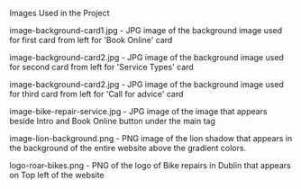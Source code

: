 Images Used in the Project

image-background-card1.jpg - JPG image of the background image used for first card from left for 'Book Online' card

image-background-card2.jpg - JPG image of the background image used for second card from left for 'Service Types' card

image-background-card2.jpg - JPG image of the background image used for third card from left for 'Call for advice' card

image-bike-repair-service.jpg - JPG image of the image that appears beside Intro and Book Online button under the main tag

image-lion-background.png - PNG image of the lion shadow that appears in the background of the entire website above the gradient colors.

logo-roar-bikes.png - PNG of the logo of Bike repairs in Dublin that appears on Top left of the website
